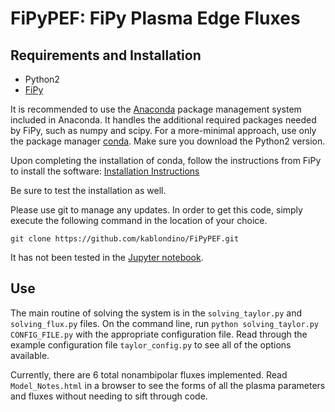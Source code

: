 # FiPyPEF: FiPy Plasma Edge Fluxes

## Requirements and Installation
* Python2
* [FiPy](https://www.ctcms.nist.gov/fipy/ "FiPy Homepage")

It is recommended to use the [Anaconda](https://www.anaconda.com/download/ "Download Anaconda") package management system included in Anaconda.
It handles the additional required packages needed by FiPy, such as numpy and scipy.
For a more-minimal approach, use only the package manager [conda](https://conda.io/miniconda.html "Download Miniconda").
Make sure you download the Python2 version.

Upon completing the installation of conda, follow the instructions from FiPy to install the software:
[Installation Instructions](https://www.ctcms.nist.gov/fipy/INSTALLATION.html "Instructions")

Be sure to test the installation as well.

Please use git to manage any updates.
In order to get this code, simply execute the following command in the location of your choice.
```
git clone https://github.com/kablondino/FiPyPEF.git
```

It has not been tested in the [Jupyter notebook](http://jupyter.org/ "Jupyter").

## Use
The main routine of solving the system is in the `solving_taylor.py` and `solving_flux.py` files.
On the command line, run `python solving_taylor.py CONFIG_FILE.py` with the appropriate configuration file.
Read through the example configuration file `taylor_config.py` to see all of the options available.

Currently, there are 6 total nonambipolar fluxes implemented.
Read `Model_Notes.html` in a browser to see the forms of all the plasma parameters and fluxes without needing to sift through code.

